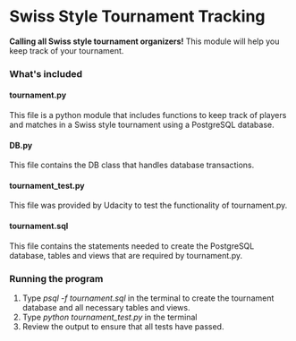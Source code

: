 Swiss Style Tournament Tracking
======
**Calling all Swiss style tournament organizers!** This module will help you keep track of your
tournament.

### What's included

#### tournament.py

This file is a python module that includes functions to keep track of players and matches in a Swiss style tournament using a PostgreSQL database. 

#### DB.py

This file contains the DB class that handles database transactions.

#### tournament_test.py

This file was provided by Udacity to test the functionality of tournament.py.

#### tournament.sql

This file contains the statements needed to create the PostgreSQL database, tables and views that are required by tournament.py. 

### Running the program

1. Type *psql -f tournament.sql* in
 the terminal to create the tournament database and all necessary tables and views.
2. Type *python tournament_test.py* in the terminal
3. Review the output to ensure that all tests have passed.



